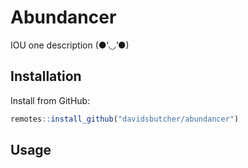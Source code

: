 Abundancer
================

IOU one description (●‘◡’●)

## Installation

Install from GitHub:

``` r
remotes::install_github("davidsbutcher/abundancer")
```

## Usage
